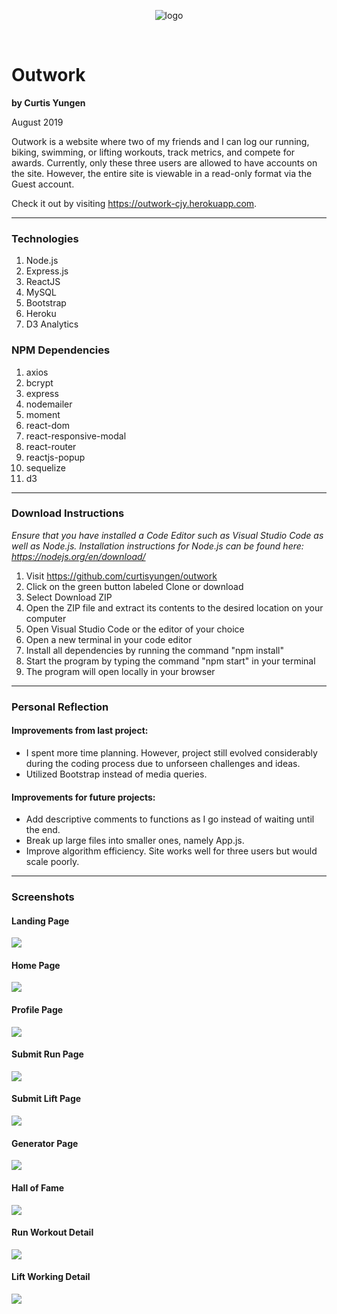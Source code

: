 <p align="center">
  <img src="./client/src/images/logo2.png" alt="logo" />
</p>
<br/>

# Outwork
**by Curtis Yungen**

August 2019 

Outwork is a website where two of my friends and I can log our running, biking, swimming, or lifting workouts, track metrics, and compete for awards. Currently, only these three users are allowed to have accounts on the site. However, the entire site is viewable in a read-only format via the Guest account.

Check it out by visiting https://outwork-cjy.herokuapp.com.

<hr/>

### Technologies
1) Node.js
2) Express.js
3) ReactJS
4) MySQL
5) Bootstrap
6) Heroku
7) D3 Analytics

### NPM Dependencies
1) axios
2) bcrypt
3) express
4) nodemailer 
5) moment
6) react-dom
7) react-responsive-modal
8) react-router
9) reactjs-popup
10) sequelize
11) d3

<hr/>

### Download Instructions

*Ensure that you have installed a Code Editor such as Visual Studio Code as well as Node.js.
Installation instructions for Node.js can be found here: https://nodejs.org/en/download/*

1) Visit https://github.com/curtisyungen/outwork
2) Click on the green button labeled Clone or download
3) Select Download ZIP
4) Open the ZIP file and extract its contents to the desired location on your computer
5) Open Visual Studio Code or the editor of your choice
6) Open a new terminal in your code editor
7) Install all dependencies by running the command "npm install"
8) Start the program by typing the command "npm start" in your terminal
9) The program will open locally in your browser

<hr/>

### Personal Reflection

#### Improvements from last project:
* I spent more time planning. However, project still evolved considerably during the coding process due to unforseen challenges and ideas.
* Utilized Bootstrap instead of media queries.

#### Improvements for future projects:
* Add descriptive comments to functions as I go instead of waiting until the end.
* Break up large files into smaller ones, namely App.js. 
* Improve algorithm efficiency. Site works well for three users but would scale poorly.

<hr/>

### Screenshots

#### Landing Page
![](Screenshots/landing.png)
<br/>

#### Home Page
![](Screenshots/home.png)
<br/>

#### Profile Page
![](Screenshots/profile.png)
<br/>

#### Submit Run Page
![](Screenshots/run.png)
<br/>

#### Submit Lift Page
![](Screenshots/lift.png)
<br/>

#### Generator Page
![](Screenshots/generator.png)
<br/>

#### Hall of Fame
![](Screenshots/hof.png)
<br/>

#### Run Workout Detail
![](Screenshots/runDetail.png)
<br/>

#### Lift Working Detail
![](Screenshots/liftDetail.png)
<br/> 
